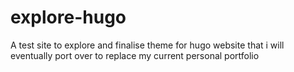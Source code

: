 # explore-hugo
A test site to explore and finalise theme for hugo website that i will eventually port over to replace my current personal portfolio
